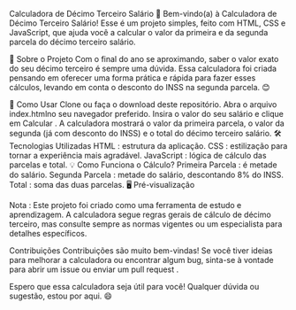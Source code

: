 Calculadora de Décimo Terceiro Salário 🎉
Bem-vindo(a) à Calculadora de Décimo Terceiro Salário! Esse é um projeto simples, feito com HTML, CSS e JavaScript, que ajuda você a calcular o valor da primeira e da segunda parcela do décimo terceiro salário.

📜 Sobre o Projeto
Com o final do ano se aproximando, saber o valor exato do seu décimo terceiro é sempre uma dúvida. Essa calculadora foi criada pensando em oferecer uma forma prática e rápida para fazer esses cálculos, levando em conta o desconto do INSS na segunda parcela. 😊

🚀 Como Usar
Clone ou faça o download deste repositório.
Abra o arquivo index.htmlno seu navegador preferido.
Insira o valor do seu salário e clique em Calcular .
A calculadora mostrará o valor da primeira parcela, o valor da segunda (já com desconto do INSS) e o total do décimo terceiro salário.
🛠️ Tecnologias Utilizadas
HTML : estrutura da aplicação.
CSS : estilização para tornar a experiência mais agradável.
JavaScript : lógica de cálculo das parcelas e total.
💡 Como Funciona o Cálculo?
Primeira Parcela : é metade do salário.
Segunda Parcela : metade do salário, descontando 8% do INSS.
Total : soma das duas parcelas.
🖥️ Pré-visualização

Nota : Este projeto foi criado como uma ferramenta de estudo e aprendizagem. A calculadora segue regras gerais de cálculo de décimo terceiro, mas consulte sempre as normas vigentes ou um especialista para detalhes específicos.

Contribuições
Contribuições são muito bem-vindas! Se você tiver ideias para melhorar a calculadora ou encontrar algum bug, sinta-se à vontade para abrir um issue ou enviar um pull request .

Espero que essa calculadora seja útil para você! Qualquer dúvida ou sugestão, estou por aqui. 😄

